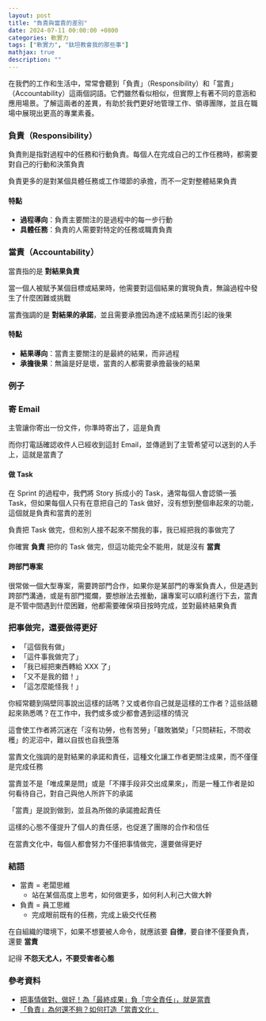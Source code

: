 ```yaml
---
layout: post
title: "負責與當責的差別"
date: 2024-07-11 00:00:00 +0800
categories: 軟實力
tags: ["軟實力", "鈦坦教會我的那些事"]
mathjax: true
description: ""
---
```


在我們的工作和生活中，常常會聽到「負責」（Responsibility）和「當責」（Accountability）這兩個詞語。它們雖然看似相似，但實際上有著不同的意涵和應用場景。了解這兩者的差異，有助於我們更好地管理工作、領導團隊，並且在職場中展現出更高的專業素養。

### 負責（Responsibility）

負責則是指對過程中的任務和行動負責。每個人在完成自己的工作任務時，都需要對自己的行動和決策負責

負責更多的是對某個具體任務或工作環節的承擔，而不一定對整體結果負責

#### 特點

- **過程導向**：負責主要關注的是過程中的每一步行動
- **具體任務**：負責的人需要對特定的任務或職責負責

### 當責（Accountability）

當責指的是 **對結果負責**

當一個人被賦予某個目標或結果時，他需要對這個結果的實現負責，無論過程中發生了什麼困難或挑戰

當責強調的是 **對結果的承諾**，並且需要承擔因為達不成結果而引起的後果

#### 特點

- **結果導向**：當責主要關注的是最終的結果，而非過程
- **承擔後果**：無論是好是壞，當責的人都需要承擔最後的結果

### 例子

### 寄 Email

主管讓你寄出一份文件，你準時寄出了，這是負責

而你打電話確認收件人已經收到這封 Email，並傳遞到了主管希望可以送到的人手上，這就是當責了

#### 做 Task

在 Sprint 的過程中，我們將 Story 拆成小的 Task，通常每個人會認領一張 Task，但如果每個人只有在意把自己的 Task 做好，沒有想到整個串起來的功能，這個就是負責和當責的差別

負責把 Task 做完，但和別人接不起來不關我的事，我已經把我的事做完了

你確實 **負責** 把你的 Task 做完，但這功能完全不能用，就是沒有 **當責**

#### 跨部門專案

很常做一個大型專案，需要跨部門合作，如果你是某部門的專案負責人，但是遇到跨部門溝通，或是有部門擺爛，要想辦法去推動，讓專案可以順利進行下去，當責是不管中間遇到什麼困難，他都需要確保項目按時完成，並對最終結果負責

### 把事做完，還要做得更好

- 「這個我有做」
- 「這件事我做完了」
- 「我已經把東西轉給 XXX 了」
- 「又不是我的錯！」
- 「這怎麼能怪我！」

你經常聽到隔壁同事說出這樣的話嗎？又或者你自己就是這樣的工作者？這些話聽起來熟悉嗎？在工作中，我們或多或少都會遇到這樣的情況

這會使工作者將沉迷在「沒有功勞，也有苦勞」「雖敗猶榮」「只問耕耘，不問收穫」的泥沼中，難以自拔也自我墮落

當責文化強調的是對結果的承諾和責任，這種文化讓工作者更關注成果，而不僅僅是完成任務

當責並不是「唯成果是問」或是「不擇手段非交出成果來」，而是一種工作者是如何看待自己，對自己與他人所許下的承諾

「當責」是說到做到，並且為所做的承諾擔起責任

這樣的心態不僅提升了個人的責任感，也促進了團隊的合作和信任

在當責文化中，每個人都會努力不僅把事情做完，還要做得更好

### 結語

- 當責 = 老闆思維
    - 站在某個高度上思考，如何做更多，如何利人利己大做大幹
- 負責 = 員工思維
    - 完成眼前既有的任務，完成上級交代任務

在自組織的環境下，如果不想要被人命令，就應該要 **自律**，要自律不僅要負責，還要 **當責**

記得 **不怨天尤人，不要受害者心態**

### 參考資料

- [把事情做對、做好！為「最終成果」負「完全責任」，就是當責](https://www.managertoday.com.tw/articles/view/1932)
- [「負責」為何還不夠？如何打造「當責文化」](https://www.cw.com.tw/article/5120890)
